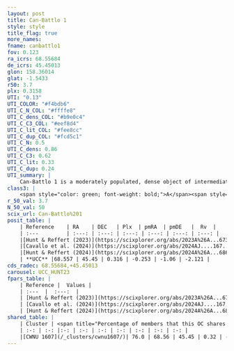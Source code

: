 ```yaml
---
layout: post
title: Can-Battlo 1
style: style
title_flag: true
more_names: 
fname: canbattlo1
fov: 0.123
ra_icrs: 68.55684
de_icrs: 45.45013
glon: 158.36014
glat: -1.5433
r50: 3.7
plx: 0.3158
UTI: "0.13"
UTI_COLOR: "#f4bdb6"
UTI_C_N_COL: "#ffffe8"
UTI_C_dens_COL: "#b9e0c4"
UTI_C_C3_COL: "#eef8d4"
UTI_C_lit_COL: "#fee8cc"
UTI_C_dup_COL: "#fcd5c1"
UTI_C_N: 0.5
UTI_C_dens: 0.86
UTI_C_C3: 0.62
UTI_C_lit: 0.33
UTI_C_dup: 0.24
UTI_summary: |
    Can-Battlo 1 is a moderately populated, dense object of intermediate C3 quality. It was recently reported in the literature.<br><br><span style="color: #99180f; font-weight: bold;">Warning: </span>This is likely a duplicate object, which shares a large percentage of members with at least one previously reported entry.
class3: |
    <span style="color: green; font-weight: bold;">A</span><span style="color: red; font-weight: bold;">C</span>
r_50_val: 3.7
N_50_val: 50
scix_url: Can-Battlo%201
posit_table: |
    | Reference    | RA    | DEC   | Plx  | pmRA  | pmDE   |  Rv  |
    | :---         | :---: | :---: | :---: | :---: | :---: | :---: |
    |[Hunt & Reffert (2023)](https://scixplorer.org/abs/2023A%26A...673A.114H) | 68.556 | 45.457 | 0.337 | -0.266 | -1.08 | -- |
    |[Cavallo et al. (2024)](https://scixplorer.org/abs/2024AJ....167...12C) | 68.567 | 45.45 | 0.33 | -- | -- | -- |
    |[Hunt & Reffert (2024)](https://scixplorer.org/abs/2024A%26A...686A..42H) | 68.556 | 45.457 | 0.337 | -0.266 | -1.08 | -- |
    | **UCC** |68.557 | 45.45 | 0.316 | -0.253 | -1.06 | -2.121 | 
cds_radec: 68.55684,+45.45013
carousel: UCC_HUNT23
fpars_table: |
    | Reference |  Values |
    | :---  |  :---:  |
    | [Hunt & Reffert (2023)](https://scixplorer.org/abs/2023A%26A...673A.114H) | `AV50=2.753, diffAV50=1.706, MOD50=12.297, logAge50=7.958` |
    | [Cavallo et al. (2024)](https://scixplorer.org/abs/2024AJ....167...12C) | `AV50=2.98, dMod50=12.49, logAge50=7.8, [Fe/H]50=-0.09` |
    | [Hunt & Reffert (2024)](https://scixplorer.org/abs/2024A%26A...686A..42H) | `MassJ=195.472` |
shared_table: |
    | Cluster | <span title="Percentage of members that this OC shares with the ones listed">%</span>   | RA   | DEC   | Plx   | pmRA  | pmDE  | Rv | UTI |
    | :-: | :-: |:-: | :-: | :-: | :-: | :-: | :-: | :-: |
    |[CWNU 1607](/_clusters/cwnu1607/)| 76.0 | 68.56 | 45.45 | 0.32 | -0.28 | -1.07 | -2.12 |0.31 |
---
```

